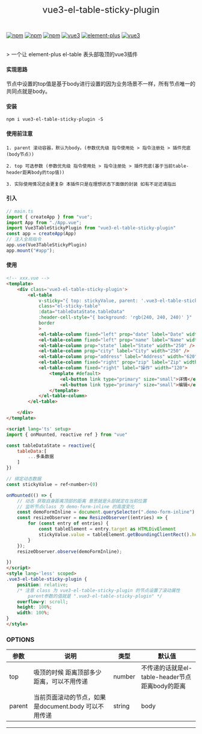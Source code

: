 
<p align="center" >
<font size="5">vue3-el-table-sticky-plugin</font>
</p>
<br/>

[![npm](https://img.shields.io/npm/v/vue3-el-table-sticky-plugin.svg)](https://www.npmjs.com/package/vue3-el-table-sticky-plugin)
[![npm](https://img.shields.io/npm/dw/vue3-el-table-sticky-plugin.svg)](https://npmtrends.com/vue3-el-table-sticky-plugin)
[![npm](https://img.shields.io/npm/l/vue3-el-table-sticky-plugin.svg?sanitize=true)](https://www.npmjs.com/package/vue3-el-table-sticky-plugin)
[![vue3](https://img.shields.io/badge/vue-3.x-brightgreen.svg)](https://vuejs.org/)
[![element-plus](https://img.shields.io/badge/element--plus-2.x-brightgreen.svg)](https://element-plus.org/)
[![vue3](https://img.shields.io/badge/vue--cli-4.x-brightgreen.svg)](https://cli.vuejs.org/)



<br/>
> 一个让 element-plus el-table 表头部吸顶的vue3插件

<br/>

#### 实现思路
 节点中设置的top值是基于body进行设置的因为业务场景不一样，所有节点唯一的共同点就是body。

#### 安装
```npm
npm i vue3-el-table-sticky-plugin -S
```

#### 使用前注意
    1. parent 滚动容器，默认为body。(参数优先级 指令使用处 > 指令注册处 > 插件兜底(body节点))
    
    2. top 可选参数 (参数优先级 指令使用处 > 指令注册处 > 插件兜底(基于当前table-header距离body的top值))
        
    3. 实际使用情况还会更复杂 本插件只是在理想状态下面做的封装 如有不足还请指出

#### 引入
```ts
// main.ts
import { createApp } from "vue";
import App from "./App.vue";
import Vue3TableStickyPlugin from "vue3-el-table-sticky-plugin"
const app = createApp(App)
// 注入全局指令
app.use(Vue3TableStickyPlugin)
app.mount("#app");
```
#### 使用
```html
<!-- xxx.vue -->
<template>
    <div class='vue3-el-table-sticky-plugin'>
        <el-table 
            v-sticky="{ top: stickyValue, parent: '.vue3-el-table-sticky-plugin' }" 
            class="el-sticky-table" 
            :data="tableDataState.tableData"
            :header-cell-style="{ background: 'rgb(240, 240, 240)' }" 
            border
            >
            <el-table-column fixed="left" prop="date" label="Date" width="150" />
            <el-table-column fixed="left" prop="name" label="Name" width="250" />
            <el-table-column prop="state" label="State" width="250" />
            <el-table-column prop="city" label="City" width="250" />
            <el-table-column prop="address" label="Address" width="620" />
            <el-table-column fixed="right" prop="zip" label="Zip" width="120" />
            <el-table-column fixed="right" label="操作" width="120">
                <template #default>
                    <el-button link type="primary" size="small">详情</el-button>
                    <el-button link type="primary" size="small">编辑</el-button>
                </template>
            </el-table-column>
        </el-table>

    </div>
</template>

<script lang='ts' setup>
import { onMounted, reactive ref } from "vue"

const tableDataState = reactive({
    tableData:[
        ...多条数据
    ]
})

// 绑定动态数据
const stickyValue = ref<number>(0)

onMounted(() => {
    // 动态 获取自身距离顶部的距离 意思就是头部就定在当前位置
    // 监听节点class 为 demo-form-inline 的高度变化
    const demoFormInline = document.querySelector(".demo-form-inline")!;
    const resizeObserver = new ResizeObserver((entries) => {
        for (const entry of entries) {
            const tableElement = entry.target as HTMLDivElement
            stickyValue.value = tableElement.getBoundingClientRect().height
        }
    });
    resizeObserver.observe(demoFormInline);

})
</script>
<style lang='less' scoped>
.vue3-el-table-sticky-plugin {
    position: relative;
    /* 注意 class 为 vue3-el-table-sticky-plugin 的节点设置了滚动属性 
        parent参数的值就是 ".vue3-el-table-sticky-plugin" */
    overflow-y: scroll;
    height: 100%;
    width: 100%;
}
</style>
```
### OPTIONS
| 参数 | 说明 | 类型 | 默认值 |
| --- | --- | --- | --- |
| top | 吸顶的时候 距离顶部多少距离，可以不用传递 | number | 不传递的话就是el-table-header节点距离body的距离 |
| parent | 当前页面滚动的节点，如果是document.body 可以不用传递 | string | body |
---------------------




